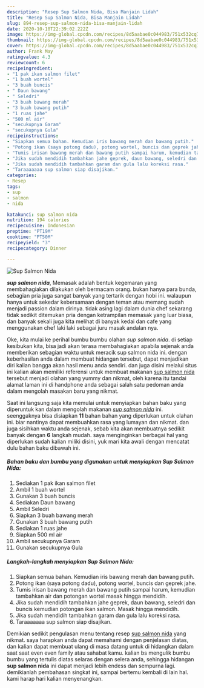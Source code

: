 ```yaml
---
description: "Resep Sup Salmon Nida, Bisa Manjain Lidah"
title: "Resep Sup Salmon Nida, Bisa Manjain Lidah"
slug: 894-resep-sup-salmon-nida-bisa-manjain-lidah
date: 2020-10-10T22:39:02.222Z
image: https://img-global.cpcdn.com/recipes/8d5aabae0c044983/751x532cq70/sup-salmon-nida-foto-resep-utama.jpg
thumbnail: https://img-global.cpcdn.com/recipes/8d5aabae0c044983/751x532cq70/sup-salmon-nida-foto-resep-utama.jpg
cover: https://img-global.cpcdn.com/recipes/8d5aabae0c044983/751x532cq70/sup-salmon-nida-foto-resep-utama.jpg
author: Frank May
ratingvalue: 4.3
reviewcount: 6
recipeingredient:
- "1 pak ikan salmon filet"
- "1 buah wortel"
- "3 buah buncis"
- " Daun bawang"
- " Seledri"
- "3 buah bawang merah"
- "3 buah bawang putih"
- "1 ruas jahe"
- "500 ml air"
- "secukupnya Garam"
- "secukupnya Gula"
recipeinstructions:
- "Siapkan semua bahan. Kemudian iris bawang merah dan bawang putih."
- "Potong ikan (saya potong dadu), potong wortel, buncis dan geprek jahe."
- "Tumis irisan bawang merah dan bawang putih sampai harum, kemudian tambahkan air dan potongan wortel masak hingga mendidih."
- "Jika sudah mendidih tambahkan jahe geprek, daun bawang, seledri dan buncis kemudian potongan ikan salmon. Masak hingga mendidih."
- "Jika sudah mendidih tambahkan garam dan gula lalu koreksi rasa."
- "Taraaaaaaa sup salmon siap disajikan."
categories:
- Resep
tags:
- sup
- salmon
- nida

katakunci: sup salmon nida 
nutrition: 194 calories
recipecuisine: Indonesian
preptime: "PT19M"
cooktime: "PT50M"
recipeyield: "3"
recipecategory: Dinner

---
```



![Sup Salmon Nida](https://img-global.cpcdn.com/recipes/8d5aabae0c044983/751x532cq70/sup-salmon-nida-foto-resep-utama.jpg)

<b><i>sup salmon nida</i></b>, Memasak adalah bentuk kegemaran yang membahagiakan dilakukan oleh bermacam orang. bukan hanya para bunda, sebagian pria juga sangat banyak yang tertarik dengan hobi ini. walaupun hanya untuk sekedar kebersamaan dengan teman atau memang sudah menjadi passion dalam dirinya. tidak asing lagi dalam dunia chef sekarang tidak sedikit ditemukan pria dengan ketrampilan memasak yang luar biasa, dan banyak sekali juga kita melihat di banyak kedai dan cafe yang menggunakan chef laki laki sebagai juru masak andalan nya.

Oke, kita mulai ke perihal bumbu bumbu olahan <i>sup salmon nida</i>. di setiap kesibukan kita, bisa jadi akan terasa membahagiakan apabila sejenak anda memberikan sebagian waktu untuk meracik sup salmon nida ini. dengan keberhasilan anda dalam membuat hidangan tersebut, dapat menjadikan diri kalian bangga akan hasil menu anda sendiri. dan juga disini melalui situs ini kalian akan memiliki referensi untuk membuat makanan <u>sup salmon nida</u> tersebut menjadi olahan yang yummy dan nikmat, oleh karena itu tandai alamat laman ini di handphone anda sebagai salah satu pedoman anda dalam mengolah masakan baru yang nikmat.




Saat ini langsung saja kita memulai untuk menyiapkan bahan baku yang diperuntuk kan dalam mengolah makanan <u><i>sup salmon nida</i></u> ini. seenggaknya bisa disiapkan <b>11</b> bahan bahan yang diperlukan untuk olahan ini. biar nantinya dapat membuahkan rasa yang lumayan dan nikmat. dan juga sisihkan waktu anda sejenak, sebab kita akan membuatnya sedikit banyak dengan <b>6</b> langkah mudah. saya menginginkan berbagai hal yang diperlukan sudah kalian miliki disini, yuk mari kita awali dengan mencatat dulu bahan baku dibawah ini.

<!--inarticleads1-->

##### Bahan baku dan bumbu yang digunakan untuk menyiapkan Sup Salmon Nida:

1. Sediakan 1 pak ikan salmon filet
1. Ambil 1 buah wortel
1. Gunakan 3 buah buncis
1. Sediakan  Daun bawang
1. Ambil  Seledri
1. Siapkan 3 buah bawang merah
1. Gunakan 3 buah bawang putih
1. Sediakan 1 ruas jahe
1. Siapkan 500 ml air
1. Ambil secukupnya Garam
1. Gunakan secukupnya Gula




<!--inarticleads2-->

##### Langkah-langkah menyiapkan Sup Salmon Nida:

1. Siapkan semua bahan. Kemudian iris bawang merah dan bawang putih.
1. Potong ikan (saya potong dadu), potong wortel, buncis dan geprek jahe.
1. Tumis irisan bawang merah dan bawang putih sampai harum, kemudian tambahkan air dan potongan wortel masak hingga mendidih.
1. Jika sudah mendidih tambahkan jahe geprek, daun bawang, seledri dan buncis kemudian potongan ikan salmon. Masak hingga mendidih.
1. Jika sudah mendidih tambahkan garam dan gula lalu koreksi rasa.
1. Taraaaaaaa sup salmon siap disajikan.




Demikian sedikit pengulasan menu tentang resep <u>sup salmon nida</u> yang nikmat. saya harapkan anda dapat memahami dengan penjelasan diatas, dan kalian dapat membuat ulang di masa datang untuk di hidangkan dalam saat saat even even family atau sahabat kamu. kalian bs mengulik bumbu bumbu yang tertulis diatas selaras dengan selera anda, sehingga hidangan <b>sup salmon nida</b> ini dapat menjadi lebih endess dan sempurna lagi. demikianlah pembahasan singkat ini, sampai bertemu kembali di lain hal. kami harap hari kalian menyenangkan.
